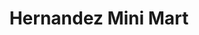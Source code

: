 ---
title: "Hernandez Mini Mart"
url: /san-jose-del-monte/hernandez-mini-mart/
shop: convenience
---